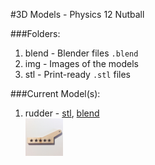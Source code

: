 #3D Models - Physics 12 Nutball

###Folders:
1. blend - Blender files `.blend`
2. img - Images of the models
3. stl - Print-ready `.stl` files

###Current Model(s):
1. rudder - [stl](stl/rudder.stl), [blend](blend/rudder.blend)
  <br /><img src="img/rudder.jpg" height="60"/>
